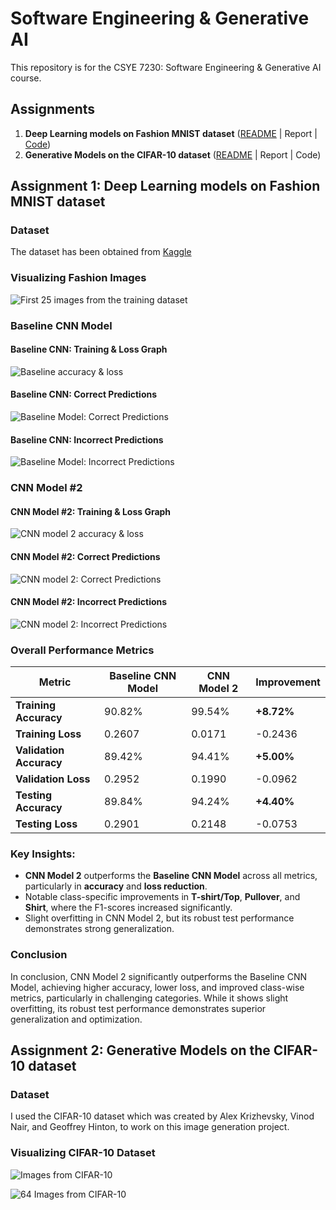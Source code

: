 # Software Engineering & Generative AI
This repository is for the CSYE 7230: Software Engineering &amp; Generative AI course.

## Assignments
1. **Deep Learning models on Fashion MNIST dataset** ([README](#assignment-1-deep-learning-models-on-fashion-mnist-dataset) | Report | [Code](./Deep%20Learning%20MNIST/Rish_Analysis.ipynb))
2. **Generative Models on the CIFAR-10 dataset** ([README](#assignment-2-generative-models-on-the-cifar-10-dataset) | Report | Code)

## Assignment 1: Deep Learning models on Fashion MNIST dataset
### Dataset
The dataset has been obtained from [Kaggle](https://www.kaggle.com/datasets/zalando-research/fashionmnist/data)

### Visualizing Fashion Images
![First 25 images from the training dataset](./Deep%20Learning%20MNIST/visuals/visualizing_clothes.png)

### Baseline CNN Model 
#### Baseline CNN: Training & Loss Graph
![Baseline accuracy & loss](./Deep%20Learning%20MNIST/visuals/Training_Accuracy_And_Loss.png)

#### Baseline CNN: Correct Predictions
![Baseline Model: Correct Predictions](./Deep%20Learning%20MNIST/visuals/Correct_Predictions.png)

#### Baseline CNN: Incorrect Predictions
![Baseline Model: Incorrect Predictions](./Deep%20Learning%20MNIST/visuals/Incorrect_Predictions.png)

### CNN Model #2
#### CNN Model #2: Training & Loss Graph
![CNN model 2 accuracy & loss](./Deep%20Learning%20MNIST/visuals/CNN2_Training_Accuracy_And_Loss.png)

#### CNN Model #2: Correct Predictions
![CNN model 2: Correct Predictions](./Deep%20Learning%20MNIST/visuals/CNN2_Correct_Predictions.png)

#### CNN Model #2: Incorrect Predictions
![CNN model 2: Incorrect Predictions](./Deep%20Learning%20MNIST/visuals/CNN2_Incorrect_Predictions.png)

### Overall Performance Metrics

| Metric                  | Baseline CNN Model| CNN Model 2      | Improvement |
|-------------------------|-------------------|------------------|-------------|
| **Training Accuracy**   | 90.82%            | 99.54%           | **+8.72%**   |
| **Training Loss**       | 0.2607            | 0.0171           | -0.2436      |
| **Validation Accuracy** | 89.42%            | 94.41%           | **+5.00%**   |
| **Validation Loss**     | 0.2952            | 0.1990           | -0.0962      |
| **Testing Accuracy**    | 89.84%            | 94.24%           | **+4.40%**   |
| **Testing Loss**        | 0.2901            | 0.2148           | -0.0753      |

### Key Insights:
- **CNN Model 2** outperforms the **Baseline CNN Model** across all metrics, particularly in **accuracy** and **loss reduction**.
- Notable class-specific improvements in **T-shirt/Top**, **Pullover**, and **Shirt**, where the F1-scores increased significantly.
- Slight overfitting in CNN Model 2, but its robust test performance demonstrates strong generalization.

### Conclusion

In conclusion, CNN Model 2 significantly outperforms the Baseline CNN Model, achieving higher accuracy, lower loss, and improved class-wise metrics, particularly in challenging categories. While it shows slight overfitting, its robust test performance demonstrates superior generalization and optimization.

## Assignment 2: Generative Models on the CIFAR-10 dataset
### Dataset
I used the CIFAR-10 dataset which was created by Alex Krizhevsky, Vinod Nair, and Geoffrey Hinton, to work on this image generation project. 

### Visualizing CIFAR-10 Dataset
![Images from CIFAR-10](./Image%20Generation%20CIFAR-10/visuals/cifar10_classes_images.png)

![64 Images from CIFAR-10](./Image%20Generation%20CIFAR-10/visuals/cifar10_64_images.png)
